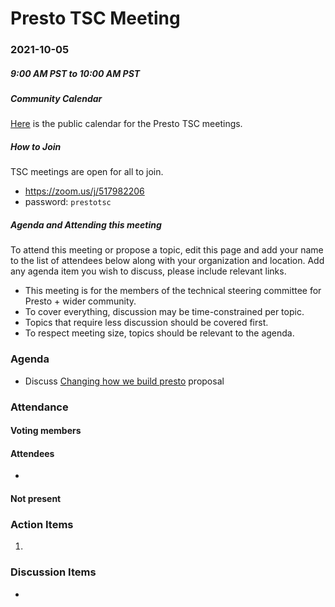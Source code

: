 # Presto TSC Meeting

### 2021-10-05
##### 9:00 AM PST to 10:00 AM PST

##### Community Calendar

[Here](https://calendar.google.com/calendar/embed?src=linuxfoundation.org_vrjlva5b0u73ps75fvnv5sasi4%40group.calendar.google.com&ctz=America%2FChicago) is the public calendar for the Presto TSC meetings.

##### How to Join

TSC meetings are open for all to join.

* https://zoom.us/j/517982206
* password: `prestotsc`

##### Agenda and Attending this meeting

To attend this meeting or propose a topic, edit this page and add your name to the list of attendees below along with your organization and location. Add any agenda item you wish to discuss, please include relevant links.

* This meeting is for the members of the technical steering committee for Presto + wider community.
* To cover everything, discussion may be time-constrained per topic.
* Topics that require less discussion should be covered first.
* To respect meeting size, topics should be relevant to the agenda.

### Agenda

* Discuss [Changing how we build presto](https://docs.google.com/document/d/1uuf9K-VkflETIsZtl8-p8Sn3bhqsFiQRrlxPDfs52ng/edit?usp=sharing) proposal

### Attendance
#### Voting members


#### Attendees

* 

#### Not present

### Action Items
1. 


### Discussion Items

*
